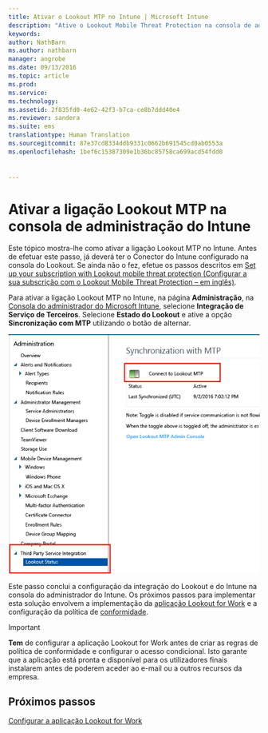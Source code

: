 ```yaml
---
title: Ativar o Lookout MTP no Intune | Microsoft Intune
description: "Ative o Lookout Mobile Threat Protection na consola de administração do Intune."
keywords: 
author: NathBarn
ms.author: nathbarn
manager: angrobe
ms.date: 09/13/2016
ms.topic: article
ms.prod: 
ms.service: 
ms.technology: 
ms.assetid: 2f835fd0-4e62-42f3-b7ca-ce8b7ddd40e4
ms.reviewer: sandera
ms.suite: ems
translationtype: Human Translation
ms.sourcegitcommit: 87e37cd8334ddb9331c0662b691545cd0ab0553a
ms.openlocfilehash: 1bef6c15387309e1b36bc85758ca699acd54fdd0


---
```


# <a name="enable-lookout-mtp-connection-in-the-intune-admin-console"></a>Ativar a ligação Lookout MTP na consola de administração do Intune
Este tópico mostra-lhe como ativar a ligação Lookout MTP no Intune. Antes de efetuar este passo, já deverá ter o Conector do Intune configurado na consola do Lookout.  Se ainda não o fez, efetue os passos descritos em [Set up your subscription with Lookout mobile threat protection (Configurar a sua subscrição com o Lookout Mobile Threat Protection – em inglês)](set-up-your-subscription-with-lookout-mtp.md).

Para ativar a ligação Lookout MTP no Intune, na página **Administração**, na [Consola do administrador do Microsoft Intune](https://manage.microsoft.com), selecione **Integração de Serviço de Terceiros**. Selecione **Estado do Lookout** e ative a opção **Sincronização com MTP** utilizando o botão de alternar.

![captura de ecrã da página de sincronização do Lookout com o botão de alternar realçado](../media/mtp/lookout-intune-synchronization.png)

Este passo conclui a configuração da integração do Lookout e do Intune na consola do administrador do Intune.  Os próximos passos para implementar esta solução envolvem a implementação da [aplicação Lookout for Work](configure-and-deploy-lookout-for-work-apps.md) e a configuração da política de [conformidade](enable-device-threat-protection-rule-in-compliance-policy.md).

>[!IMPORTANT]
> **Tem** de configurar a aplicação Lookout for Work antes de criar as regras de política de conformidade e configurar o acesso condicional. Isto garante que a aplicação está pronta e disponível para os utilizadores finais instalarem antes de poderem aceder ao e-mail ou a outros recursos da empresa.
## <a name="next-steps"></a>Próximos passos
[Configurar a aplicação Lookout for Work ](configure-and-deploy-lookout-for-work-apps.md)



<!--HONumber=Dec16_HO2-->


